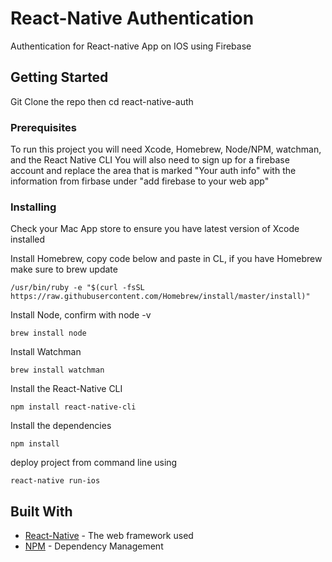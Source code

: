 # React-Native Authentication

Authentication for React-native App on IOS using Firebase

## Getting Started

Git Clone the repo then cd react-native-auth

### Prerequisites

To run this project you will need Xcode, Homebrew, Node/NPM, watchman, and the React Native CLI
You will also need to sign up for a firebase account and replace the area that is marked "Your auth info"
with the information from firbase under "add firebase to your web app"


### Installing

Check your Mac App store to ensure you have latest version of Xcode installed


Install Homebrew, copy code below and paste in CL, if you have Homebrew make sure to brew update

```
/usr/bin/ruby -e "$(curl -fsSL https://raw.githubusercontent.com/Homebrew/install/master/install)"
```

Install Node, confirm with node -v

```
brew install node
```

Install Watchman

```
brew install watchman
```

Install the React-Native CLI

```
npm install react-native-cli
```

Install the dependencies

```
npm install
```

deploy project from command line using

```
react-native run-ios
```

## Built With

* [React-Native](https://facebook.github.io/react-native/) - The web framework used
* [NPM](https://www.npmjs.com/get-npm) - Dependency Management
